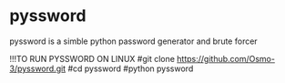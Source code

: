 # pyssword
pyssword is a simble python password generator and brute forcer





!!!TO RUN PYSSWORD ON LINUX
#git clone https://github.com/Osmo-3/pyssword.git
#cd pyssword
#python pyssword
